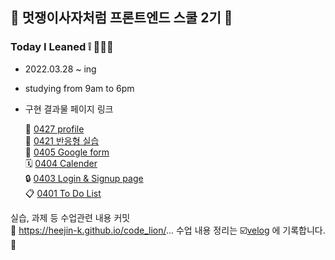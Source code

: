 ## 🦁 멋쟁이사자처럼 프론트엔드 스쿨 2기 🦁

### Today I Leaned ❕ 👩🏻‍💻

- 2022.03.28 ~ ing
- studying from 9am to 6pm
- 구현 결과물 페이지 링크 <br>

  🐰 [0427 profile](https://heejin-k.github.io/code_lion/homework/profile.html)<br>
  🔎 [0421 반응형 실습](https://heejin-k.github.io/code_lion/homework/0421실습.html)<br>
  📝 [0405 Google form](https://heejin-k.github.io/code_lion/homework/googleform.html) <br>
  🗓️ [0404 Calender](https://heejin-k.github.io/code_lion/homework/calender.html) <br>
  🔒 [0403 Login & Signup page](https://heejin-k.github.io/code_lion/homework/login.html) <br>
  📋 [0401 To Do List](https://heejin-k.github.io/code_lion/homework/bucketlist.html) <br>

실습, 과제 등 수업관련 내용 커밋 <br>
🔗 https://heejin-k.github.io/code_lion/...
수업 내용 정리는 ☑️[velog](https://velog.io/@heejin-k) 에 기록합니다. 📑
